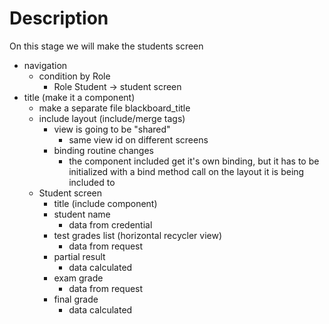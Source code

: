 # Description 

On this stage we will make the students screen




  - navigation
    - condition by Role
      - Role Student -> student screen
  - title (make it a component) 
    - make a separate file blackboard_title
    - include layout (include/merge tags)
        - view is going to be "shared"
          - same view id on different screens
        - binding routine changes
          - the component included get it's own binding, but it has to be initialized with a bind method call on the layout it is being included to
    - Student screen
      - title (include component)
      - student name
        - data from credential
      - test grades list (horizontal recycler view)
        - data from request
      - partial result
        - data calculated
      - exam grade
        - data from request
      - final grade
        - data calculated